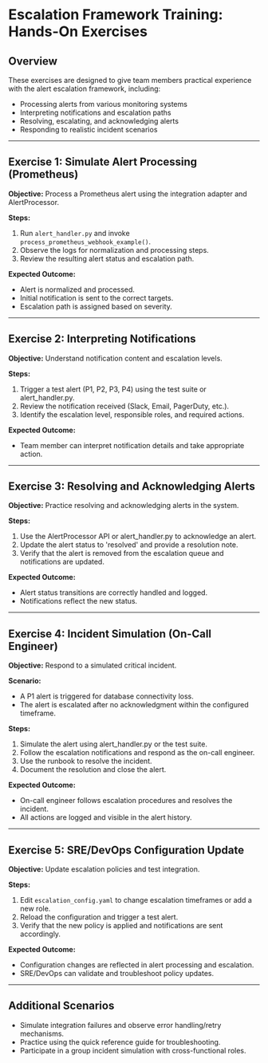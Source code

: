 # Escalation Framework Training: Hands-On Exercises

## Overview
These exercises are designed to give team members practical experience with the alert escalation framework, including:
- Processing alerts from various monitoring systems
- Interpreting notifications and escalation paths
- Resolving, escalating, and acknowledging alerts
- Responding to realistic incident scenarios

---

## Exercise 1: Simulate Alert Processing (Prometheus)
**Objective:** Process a Prometheus alert using the integration adapter and AlertProcessor.

**Steps:**
1. Run `alert_handler.py` and invoke `process_prometheus_webhook_example()`.
2. Observe the logs for normalization and processing steps.
3. Review the resulting alert status and escalation path.

**Expected Outcome:**
- Alert is normalized and processed.
- Initial notification is sent to the correct targets.
- Escalation path is assigned based on severity.

---

## Exercise 2: Interpreting Notifications
**Objective:** Understand notification content and escalation levels.

**Steps:**
1. Trigger a test alert (P1, P2, P3, P4) using the test suite or alert_handler.py.
2. Review the notification received (Slack, Email, PagerDuty, etc.).
3. Identify the escalation level, responsible roles, and required actions.

**Expected Outcome:**
- Team member can interpret notification details and take appropriate action.

---

## Exercise 3: Resolving and Acknowledging Alerts
**Objective:** Practice resolving and acknowledging alerts in the system.

**Steps:**
1. Use the AlertProcessor API or alert_handler.py to acknowledge an alert.
2. Update the alert status to 'resolved' and provide a resolution note.
3. Verify that the alert is removed from the escalation queue and notifications are updated.

**Expected Outcome:**
- Alert status transitions are correctly handled and logged.
- Notifications reflect the new status.

---

## Exercise 4: Incident Simulation (On-Call Engineer)
**Objective:** Respond to a simulated critical incident.

**Scenario:**
- A P1 alert is triggered for database connectivity loss.
- The alert is escalated after no acknowledgment within the configured timeframe.

**Steps:**
1. Simulate the alert using alert_handler.py or the test suite.
2. Follow the escalation notifications and respond as the on-call engineer.
3. Use the runbook to resolve the incident.
4. Document the resolution and close the alert.

**Expected Outcome:**
- On-call engineer follows escalation procedures and resolves the incident.
- All actions are logged and visible in the alert history.

---

## Exercise 5: SRE/DevOps Configuration Update
**Objective:** Update escalation policies and test integration.

**Steps:**
1. Edit `escalation_config.yaml` to change escalation timeframes or add a new role.
2. Reload the configuration and trigger a test alert.
3. Verify that the new policy is applied and notifications are sent accordingly.

**Expected Outcome:**
- Configuration changes are reflected in alert processing and escalation.
- SRE/DevOps can validate and troubleshoot policy updates.

---

## Additional Scenarios
- Simulate integration failures and observe error handling/retry mechanisms.
- Practice using the quick reference guide for troubleshooting.
- Participate in a group incident simulation with cross-functional roles. 